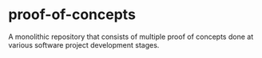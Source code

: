 # proof-of-concepts
A monolithic repository that consists of multiple proof of concepts done at various software project development stages.
